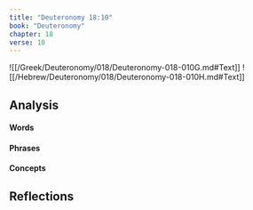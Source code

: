 ```yaml
---
title: "Deuteronomy 18:10"
book: "Deuteronomy"
chapter: 18
verse: 10
---
```

![[/Greek/Deuteronomy/018/Deuteronomy-018-010G.md#Text]]
![[/Hebrew/Deuteronomy/018/Deuteronomy-018-010H.md#Text]]

## Analysis

#### Words

#### Phrases

#### Concepts

## Reflections
